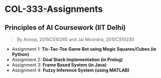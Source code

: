 # COL-333-Assignments
## Principles of AI Coursework (IIT Delhi)
> By Anoop, 2015CS10265 and Jai Moondra, 2015CS10230

- Assignment 1: **Tic-Tac-Toe Game Bot using Magic Squares/Cubes (in Python)**
- Assignment 2: **Goal Stack Implementation (in Prolog)**
- Assignment 3: **Frame Based System (in Java)**
- Assignment 4: **Fuzzy Inference System (using MATLAB)**

